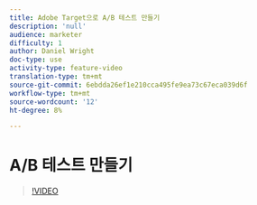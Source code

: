```yaml
---
title: Adobe Target으로 A/B 테스트 만들기
description: 'null'
audience: marketer
difficulty: 1
author: Daniel Wright
doc-type: use
activity-type: feature-video
translation-type: tm+mt
source-git-commit: 6ebdda26ef1e210cca495fe9ea73c67eca039d6f
workflow-type: tm+mt
source-wordcount: '12'
ht-degree: 8%

---
```



# A/B 테스트 만들기

>[!VIDEO](https://video.tv.adobe.com/v/17391/?quality=12)